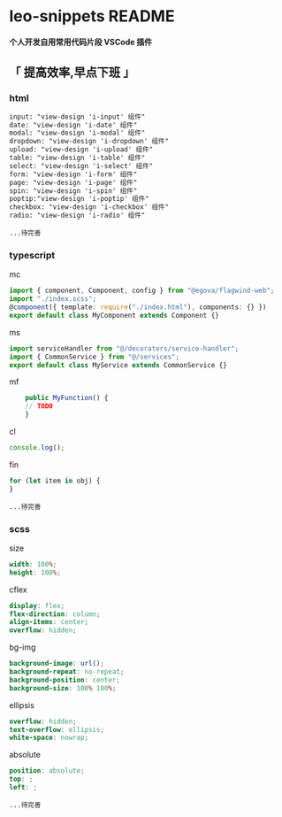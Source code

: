 # leo-snippets README

**个人开发自用常用代码片段 VSCode 插件**

## 「 提高效率,早点下班 」

### html

```html
input: "view-design 'i-input' 组件"
date: "view-design 'i-date' 组件"
modal: "view-design 'i-modal' 组件"
dropdown: "view-design 'i-dropdown' 组件"
upload: "view-design 'i-upload' 组件"
table: "view-design 'i-table' 组件"
select: "view-design 'i-select' 组件"
form: "view-design 'i-form' 组件"
page: "view-design 'i-page' 组件"
spin: "view-design 'i-spin' 组件"
poptip:"view-design 'i-poptip' 组件"
checkbox: "view-design 'i-checkbox' 组件" 
radio: "view-design 'i-radio' 组件"
```

    ...待完善

### typescript

mc

```typescript
import { component, Component, config } from "@egova/flagwind-web";
import "./index.scss";
@component({ template: require("./index.html"), components: {} })
export default class MyComponent extends Component {}
```

ms

```typescript
import serviceHandler from "@/decorators/service-handler";
import { CommonService } from "@/services";
export default class MyService extends CommonService {}
```

mf

```typescript
    public MyFunction() {
    // TODO
    }
```

cl

```typescript
console.log();
```

fin

```typescript
for (let item in obj) {
}
```

    ...待完善

### scss

size

```scss
width: 100%;
height: 100%;
```

cflex

```scss
display: flex;
flex-direction: column;
align-items: center;
overflow: hidden;
```

bg-img

```scss
background-image: url();
background-repeat: no-repeat;
background-position: center;
background-size: 100% 100%;
```

ellipsis

```scss
overflow: hidden;
text-overflow: ellipsis;
white-space: nowrap;
```

absolute

```scss
position: absolute;
top: ;
left: ;
```

    ...待完善
